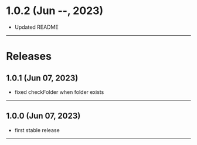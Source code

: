 # 1.0.2 (Jun --, 2023)

- Updated README

---

# Releases

## 1.0.1 (Jun 07, 2023)

- fixed checkFolder when folder exists

---

## 1.0.0 (Jun 07, 2023)

- first stable release

---
